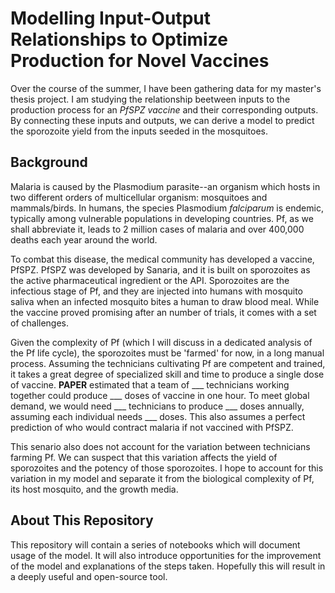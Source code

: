 # Modelling Input-Output Relationships to Optimize Production for Novel Vaccines

Over the course of the summer, I have been gathering data for my master's thesis project. I am studying the relationship beetween inputs to the production process for an *PfSPZ vaccine* and their corresponding outputs. By connecting these inputs and outputs, we can derive a model to predict the sporozoite yield from the inputs seeded in the mosquitoes.

## Background

Malaria is caused by the Plasmodium parasite--an organism which hosts in two different orders of multicellular organism: mosquitoes and mammals/birds. In humans, the species Plasmodium *falciparum* is endemic, typically among vulnerable populations in developing countries. Pf, as we shall abbreviate it, leads to 2 million cases of malaria and over 400,000 deaths each year around the world.

To combat this disease, the medical community has developed a vaccine, PfSPZ. PfSPZ was developed by Sanaria, and it is built on sporozoites as the active pharmaceutical ingredient or the API. Sporozoites are the infectious stage of Pf, and they are injected into humans with mosquito saliva when an infected mosquito bites a human to draw blood meal. While the vaccine proved promising after an number of trials, it comes with a set of challenges.

Given the complexity of Pf (which I will discuss in a dedicated analysis of the Pf life cycle), the sporozoites must be 'farmed' for now, in a long manual process. Assuming the technicians cultivating Pf are competent and trained, it takes a great degree of specialized skill and time to produce a single dose of vaccine. **PAPER** estimated that a team of ___ technicians working together could produce ___ doses of vaccine in one hour. To meet global demand, we would need ___ technicians to produce ___ doses annually, assuming each individual needs ___ doses. This also assumes a perfect prediction of who would contract malaria if not vaccined with PfSPZ.

This senario also does not account for the variation between technicians farming Pf. We can suspect that this variation affects the yield of sporozoites and the potency of those sporozoites. I hope to account for this variation in my model and separate it from the biological complexity of Pf, its host mosquito, and the growth media.

## About This Repository

This repository will contain a series of notebooks which will document usage of the model. It will also introduce opportunities for the improvement of the model and explanations of the steps taken. Hopefully this will result in a deeply useful and open-source tool.
